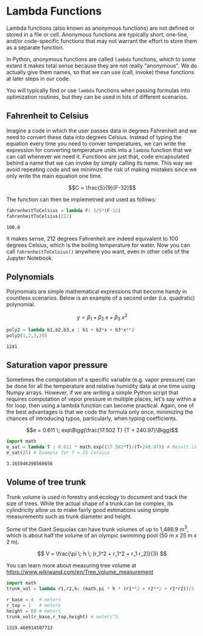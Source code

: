 # Lambda Functions

Lambda functions (also known as anonymous functions) are not defined or stored in a file or cell. Anonymous functions are typically short, one-line, and/or code-specific functions that may not warrant the effort to store them as a separate function. 

In Python, anonymous functions are called `lambda` functions, which to some extent it makes total sense because they are not really "anonymous". We do actually give them names, so that we can use (call, invoke) these functions at later steps in our code.

You will typically find or use `lambda` functions when passing formulas into optimization routines, but they can be used in lots of different scenarios.


## Fahrenheit to Celsius
Imagine a code in which the user passes data in degrees Fahrenheit and we need to convert these data into degrees Celsius. Instead of typing the equation every time you need to conver temperatures, we can write the expression for converting temperature units into a `lambda` function that we can call whenever we need it. Functions are just that, code encapsulated behind a name that we can invoke by simply calling its name. This way we avoid repeating code and we minimize the risk of making mistakes since we only write the main equation one time.

$$C = \frac{5}{9}(F-32)$$

The function can then be implemetned and used as follows:


```python
fahrenheitToCelsius = lambda F: 5/9*(F-32)
fahrenheitToCelsius(212)
```




    100.0



It makes sense, 212 degrees Fahrenheit are indeed equivalent to 100 degrees Celsius, which is the boiling temperature for water. Now you can call `fahrenheitToCelsius()` anywhere you want, even in other cells of the Jupyter Notebook.

## Polynomials

Polynomials are simple mathematical expressions that become handy in countless scenarios. Below is an example of a second order (i.e. quadratic) polynomial.

$$ y = \beta_1 + \beta_2 \; x + \beta_3 \; x^2$$




```python
poly2 = lambda b1,b2,b3,x : b1 + b2*x + b3*x**2
poly2(1,2,3,20)
```




    1241



## Saturation vapor pressure

Sometimes the computation of a specific variable (e.g. vapor pressure) can be done for all the temperature and relative humidity data at one time using Numpy arrays. However, if we are writing a simple Python script that requires computation of vepor pressure in multiple places, let's say within a for loop, then using a lambda function can become practical. Again, one of the best advantages is that we code the formula only once, minimizing the chances of introducing typos, particularly, when typing coefficients.

$$e = 0.611 \; exp\Bigg(\frac{17.502 T} {T + 240.97}\Bigg)$$


```python
import math
e_sat = lambda T : 0.611 * math.exp((17.502*T)/(T+240.97)) # Result is in kPa. T is in degrees Celsius
e_sat(25) # Example for T = 25 Celsius
```




    3.165946398560656



## Volume of tree trunk

Trunk volume is used in forestry and ecology to document and track the size of trees. While the actual shape of a trunk can be complex, its cylindricity allow us to make fairly good estimations using simple measurements such as trunk diameter and height.

Some of the Giant Sequoias can have trunk volumes of up to 1,486.9 m$^3$, which is about half the volume of an olympic swimming pool (50 m x 25 m x 2 m).

$$ V = \frac{\pi \; h \; (r_1^2 + r_1^2 + r_1 r_2)}{3} $$

You can learn more about measuring tree volume at <https://www.wikiwand.com/en/Tree_volume_measurement>


```python
import math
trunk_vol = lambda r1,r2,h: (math.pi * h * (r1**2 + r2**2 + r1*r2))/3

r_base = 4  # meters
r_top = 1   # meters
height = 60 # meters
trunk_vol(r_base,r_top,height) # meters^3

```




    1319.468914507713


